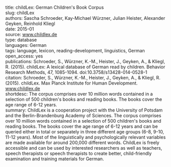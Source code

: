 title: childLex: German Children's Book Corpus  
slug: childLex  
authors: Sascha Schroeder, Kay-Michael Würzner, Julian Heister, Alexander Geyken, Reinhold Kliegl  
date: 2015-01  
source: www.childlex.de  
type: database  
languages: German  
tags: language, lexicon, reading-development, linguistics, German  
open_access: yes  
publications: Schroeder, S., Würzner, K.-M., Heister, J., Geyken, A., & Kliegl, R. (2015). childLex: A lexical database of German read by children. Behavior Research Methods, 47, 1085-1094. doi:10.3758/s13428-014-0528-1  
citation: Schroeder, S., Würzner, K.-M., Heister, J., Geyken, A., & Kliegl, R. (2015). childLex. Max Planck Institute for Human Development. www.childlex.de   
shortdesc: The corpus comprises over 10 million words contained in a selection of 500 children's books and reading books. The books cover the age range of 6-12 years.  
summary: ChildLex is a cooperation project with the University of Potsdam and the Berlin-Brandenburg Academy of Sciences. The corpus comprises over 10 million words contained in a selection of 500 children's books and reading books. The books cover the age range of 6-12 years and can be queried either in total or separately in three different age groups (6-8, 9-10, 11-12 years). Most of the linguistically and psychologically relevant variables are made available for around 200,000 different words. ChildLex is freely accessible and can be used by interested researchers as well as teachers, speech therapists or speech therapists to create better, child-friendly examination and training materials for German.  
